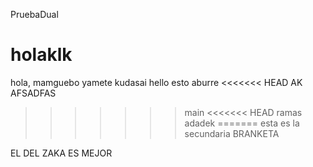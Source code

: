 PruebaDual
# holaklk
hola, mamguebo
yamete kudasai
hello
esto aburre
<<<<<<< HEAD
AK AFSADFAS
>>>>>>> main
<<<<<<< HEAD
ramas adadek
=======
esta es la secundaria
>>>>>>> BRANKETA


EL DEL ZAKA ES MEJOR 
